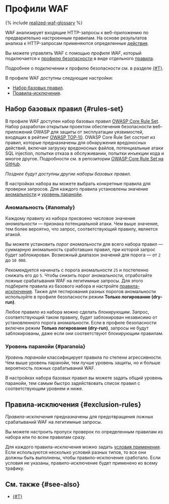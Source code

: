 # Профили WAF

{% include [realized-waf-glossary](../../_includes/smartwebsecurity/realized-waf-glossary.md) %}

WAF анализирует входящие HTTP-запросы к веб-приложению по предварительно настроенным правилам. На основе результатов анализа к HTTP-запросам применяются определенные [действия](rules.md#rule-action).

Вы можете управлять WAF с помощью _профиля WAF_, который подключается к [профилю безопасности](profiles.md) в виде отдельного [правила](rules.md).

Подробнее о подключении к профилю безопасности см. в разделе [{#T}](../quickstart.md#waf).

В профиле WAF доступны следующие настройки:
* [Набор базовых правил](#rules-set).
* [Правила-исключения](#exclusion-rules).

## Набор базовых правил {#rules-set}

В профиле WAF доступен набор базовых правил [OWASP Core Rule Set](https://coreruleset.org/). Набор разработан открытым проектом обеспечения безопасности веб-приложений OWASP для защиты от эксплуатации уязвимостей, входящих в рейтинг [OWASP TOP‑10](https://owasp.org/www-project-top-ten/). OWASP Core Rule Set состоит из правил, которые предназначены для обнаружения вредоносных действий, включая загрузку вредоносных файлов, потенциальные атаки SQL injection, попытки отказа в обслуживании, попытки инъекции кода и многое другое. Подробности см. в репозитории [OWASP Core Rule Set на GitHub](https://github.com/coreruleset/coreruleset).

_Позднее будут доступны другие наборы базовых правил._

В настройках набора вы можете выбрать конкретные правила для проверки запросов. Для каждого правила установлены значение [аномальности](#anomaly) и [уровень паранойи](#paranoia).

### Аномальность {#anomaly}

Каждому правилу из набора присвоено числовое значение _аномальности_ — признака потенциальной атаки. Чем выше значение, тем более вероятно, что запрос, соответствующий правилу, является атакой. 

Вы можете установить _порог аномальности_ для всего набора правил — суммарную аномальность сработавших правил, при которой запрос будет заблокирован. Возможный диапазон значений для порога — от `2` до `10 000`.

Рекомендуется начинать с порога аномальности `25` и постепенно снижать его до `5`. Чтобы снизить порог аномальности, отработайте ложные срабатывания WAF на легитимные запросы. Для этого подберите правила из базового набора и настройте [правила-исключения](#exclusion-rules). Также для тестирования разных порогов аномальности используйте в профиле безопасности режим **Только логирование (dry-run)**.

Любое правило из набора можно сделать _блокирующим_. Запрос, соответствующий таком правилу, будет заблокирован независимо от установленного порога аномальности. Если в профиле безопасности включен режим **Только логирование (dry-run)**, запросы не будут заблокированы, даже если они соответствуют блокирующим правилам.

### Уровень паранойи {#paranoia}

_Уровень паранойи_ классифицирует правила по степени агрессивности. Чем выше уровень паранойи, тем лучше уровень защиты, но и больше вероятность ложных срабатываний WAF. 

В настройках набора базовых правил вы можете задать общий уровень паранойи, тем самым быстро задействовать список правил с соответствующим уровнем и ниже.

## Правила-исключения {#exclusion-rules}

_Правила-исключения_ предназначены для предотвращения ложных срабатываний WAF на легитимные запросы.

Вы можете настроить пропуск проверок по определенным правилам из набора или по всем правилам сразу.

Для каждого правила-исключения можно задать [условия применения](conditions.md). Если используются несколько условий разных типов, то все они должны быть выполнены, чтобы правило-исключение сработало. Если условия не указаны, правило-исключение будет применено ко всему трафику.

## См. также {#see-also}

* [{#T}](../quickstart.md#waf)